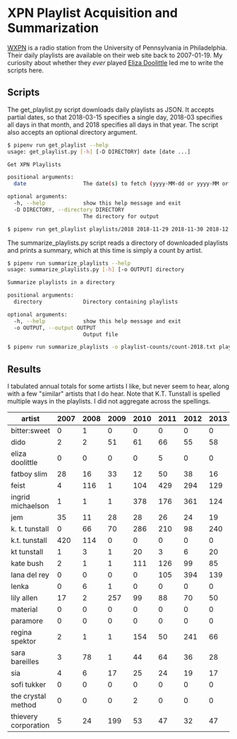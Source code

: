 # XPN Playlist Acquisition and Summarization

[WXPN](http://xpn.org) is a radio station from the University of Pennsylvania in Philadelphia.  Their daily playlists are available on their web site back to 2007-01-19.  My curiosity about whether they *ever* played [Eliza Doolittle](https://www.elizalovechild.com/) led me to write the scripts here.

## Scripts

The get_playlist.py script downloads daily playlists as JSON.  It accepts partial dates, so that 2018-03-15 specifies a single day, 2018-03 specifies all days in that month, and 2018 specifies all days in that year.  The script also accepts an optional directory argument.

```bash
$ pipenv run get_playlist --help
usage: get_playlist.py [-h] [-D DIRECTORY] date [date ...]

Get XPN Playlists

positional arguments:
  date                  The date(s) to fetch (yyyy-MM-dd or yyyy-MM or yyyy)

optional arguments:
  -h, --help            show this help message and exit
  -D DIRECTORY, --directory DIRECTORY
                        The directory for output

$ pipenv run get_playlist playlists/2018 2018-11-29 2018-11-30 2018-12
```

The summarize_playlists.py script reads a directory of downloaded playlists and prints a summary, which at this time is simply a count by artist.

```bash
$ pipenv run summarize_playlists --help
usage: summarize_playlists.py [-h] [-o OUTPUT] directory

Summarize playlists in a directory

positional arguments:
  directory             Directory containing playlists

optional arguments:
  -h, --help            show this help message and exit
  -o OUTPUT, --output OUTPUT
                        Output file

$ pipenv run summarize_playlists -o playlist-counts/count-2018.txt playlists/2018
```

## Results

I tabulated annual totals for some artists I like, but never seem to hear, along with a few "similar" artists that I do hear.  Note that K.T. Tunstall is spelled multiple ways in the playlists.  I did not aggregate across the spellings.

| artist | 2007 | 2008 | 2009 | 2010 | 2011 | 2012 | 2013 | 2014 | 2015 | 2016 | 2017 | 2018 |
| ------ | ---- | ---- | ---- | ---- | ---- | ---- | ---- | ---- | ---- | ---- | ---- | ---- |
| bitter:sweet | 0 | 1 | 0 | 0 | 0 | 0 | 0 | 0 | 0 | 0 | 0 | 0 |
| dido | 2 | 2 | 51 | 61 | 66 | 55 | 58 | 40 | 20 | 21 | 14 | 22 |
| eliza doolittle | 0 | 0 | 0 | 0 | 5 | 0 | 0 | 0 | 0 | 0 | 0 | 0 |
| fatboy slim | 28 | 16 | 33 | 12 | 50 | 38 | 16 | 18 | 8 | 11 | 12 | 14 |
| feist | 4 | 116 | 1 | 104 | 429 | 294 | 129 | 123 | 48 | 47 | 76 | 52 |
| ingrid michaelson | 1 | 1 | 1 | 378 | 176 | 361 | 124 | 1 | 68 | 62 | 38 | 49 |
| jem | 35 | 11 | 28 | 28 | 26 | 24 | 19 | 10 | 8 | 2 | 4 | 1 |
| k. t. tunstall | 0 | 66 | 70 | 286 | 210 | 98 | 240 | 104 | 54 | 58 | 44 | 151 |
| k.t. tunstall | 420 | 114 | 0 | 0 | 0 | 0 | 0 | 0 | 0 | 0 | 0 | 0 |
| kt tunstall | 1 | 3 | 1 | 20 | 3 | 6 | 20 | 2 | 0 | 0 | 1 | 2 |
| kate bush | 2 | 1 | 1 | 111 | 126 | 99 | 85 | 91 | 64 | 53 | 71 | 87 |
| lana del rey | 0 | 0 | 0 | 0 | 105 | 394 | 139 | 450 | 152 | 94 | 220 | 119 |
| lenka | 0 | 6 | 1 | 0 | 0 | 0 | 0 | 0 | 0 | 0 | 1 | 1 |
| lily allen | 17 | 2 | 257 | 99 | 88 | 70 | 50 | 49 | 19 | 17 | 19 | 21 |
| material | 0 | 0 | 0 | 0 | 0 | 0 | 0 | 0 | 0 | 0 | 0 | 0 |
| paramore | 0 | 0 | 0 | 0 | 0 | 0 | 0 | 0 | 0 | 0 | 0 | 2 |
| regina spektor | 2 | 1 | 1 | 154 | 50 | 241 | 66 | 48 | 16 | 22 | 15 | 4 |
| sara bareilles | 3 | 78 | 1 | 44 | 64 | 36 | 28 | 26 | 11 | 12 | 9 | 44 |
| sia | 4 | 6 | 17 | 25 | 24 | 19 | 17 | 10 | 3 | 5 | 5 | 7 |
| sofi tukker | 0 | 0 | 0 | 0 | 0 | 0 | 0 | 0 | 0 | 9 | 0 | 0 |
| the crystal method | 0 | 0 | 0 | 2 | 0 | 0 | 0 | 0 | 0 | 0 | 1 | 0 |
| thievery corporation | 5 | 24 | 199 | 53 | 47 | 32 | 47 | 71 | 21 | 25 | 25 | 16 |
